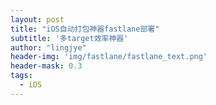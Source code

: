 ```yaml
---
layout: post
title: "iOS自动打包神器fastlane部署"
subtitle: '多target效率神器'
author: "lingjye"
header-img: 'img/fastlane/fastlane_text.png'
header-mask: 0.3
tags:
  - iOS
---
```


